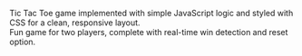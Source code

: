 Tic Tac Toe game implemented with simple JavaScript logic and styled with CSS for a clean, responsive layout.
<br>Fun game for two players, complete with real-time win detection and reset option.

